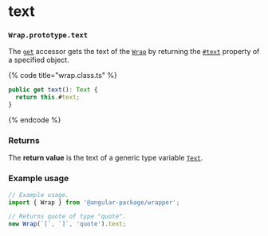 # text

### `Wrap.prototype.text`

The [`get`](https://developer.mozilla.org/en-US/docs/Web/JavaScript/Reference/Functions/get) accessor gets the text of the [`Wrap`](../wrap.md) by returning the [`#text`](../instance-properties.md#text-text) property of a specified object.

{% code title="wrap.class.ts" %}
```typescript
public get text(): Text {
  return this.#text;
}
```
{% endcode %}

### Returns

The **return value** is the text of a generic type variable [`Text`](../generic-type-variables.md#wrap-less-than...-text-...greater-than).

### Example usage

```typescript
// Example usage.
import { Wrap } from '@angular-package/wrapper';

// Returns quote of type "quote".
new Wrap(`[`, `]`, 'quote').text;
```
